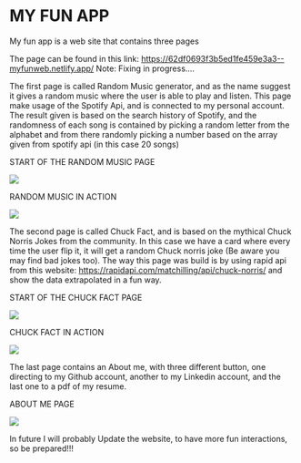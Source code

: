 # MY FUN APP
My fun app is a web site that contains three pages

The page can be found in this link:
https://62df0693f3b5ed1fe459e3a3--myfunweb.netlify.app/
Note: Fixing in progress....

The first page is called Random Music generator, and as the name suggest it gives a random music where the user is able to play and listen.
This page make usage of the Spotify Api, and is connected to my personal account. The result given is based on the search history of Spotify, and the randomness of each song is contained by picking a random letter from the alphabet and from there randomly picking a number based on the array given from spotify api (in this case 20 songs)

START OF THE RANDOM MUSIC PAGE 

<img src = "project-picture/Random_music_generator_front.png" >

RANDOM MUSIC IN ACTION

<img src = "project-picture/random_music_generator_onActivepng.png" >

The second page is called Chuck Fact, and is based on the mythical Chuck Norris Jokes from the community. In this case we have a card where every time the user flip it, it will get a random Chuck norris joke (Be aware you may find bad jokes too). The way this page was build is by using rapid api from this website: https://rapidapi.com/matchilling/api/chuck-norris/
 and show the data extrapolated in a fun way.
 
START OF THE CHUCK FACT PAGE 

 <img src = "project-picture/chuckFact_front.png" >
 
CHUCK FACT IN ACTION

 <img src = "project-picture/chuckFact_onActive.png" >
 
 The last page contains an About me, with three different button, one directing to my Github account, another to my Linkedin account, and the last one to a pdf of my resume.
 
 ABOUT ME PAGE
 
  <img src = "project-picture/about_me.png" >
 
 In future I will probably Update the website, to have more fun interactions, so be prepared!!!

